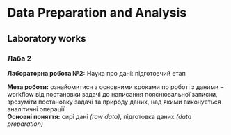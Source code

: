 # Data Preparation and Analysis
## Laboratory works

### Лаба 2

**Лабораторна робота №2:** Наука про дані: підготовчий етап

**Мета роботи:** ознайомитися з основними кроками по роботі з даними –
workflow від постановки задачі до написання пояснювальної записки,
зрозуміти постановку задачі та природу даних, над якими виконується
аналітичні операції<br>
**Основні поняття:** сирі дані *(raw data)*, підготовка даних *(data preparation)*